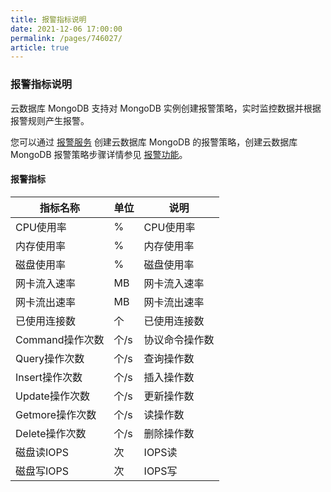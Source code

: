 ```yaml
---
title: 报警指标说明
date: 2021-12-06 17:00:00
permalink: /pages/746027/
article: true
---
```


### 报警指标说明

云数据库 MongoDB 支持对 MongoDB 实例创建报警策略，实时监控数据并根据报警规则产生报警。

您可以通过 [报警服务](https://console.capitalonline.net/alarm) 创建云数据库 MongoDB 的报警策略，创建云数据库 MongoDB 报警策略步骤详情参见 [报警功能](./02.报警功能.md)。

#### 报警指标

| 指标名称        | 单位 | 说明           |
| --------------- | ---- | -------------- |
| CPU使用率       | %    | CPU使用率      |
| 内存使用率      | %    | 内存使用率     |
| 磁盘使用率      | %    | 磁盘使用率     |
| 网卡流入速率    | MB   | 网卡流入速率   |
| 网卡流出速率    | MB   | 网卡流出速率   |
| 已使用连接数    | 个   | 已使用连接数   |
| Command操作次数 | 个/s | 协议命令操作数 |
| Query操作次数   | 个/s | 查询操作数     |
| Insert操作次数  | 个/s | 插入操作数     |
| Update操作次数  | 个/s | 更新操作数     |
| Getmore操作次数 | 个/s | 读操作数       |
| Delete操作次数  | 个/s | 删除操作数     |
| 磁盘读IOPS      | 次   | IOPS读         |
| 磁盘写IOPS      | 次   | IOPS写         |
